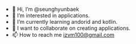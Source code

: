- 👋 Hi, I’m @seunghyunbaek
- 👀 I’m interested in applications.
- 🌱 I’m currently learning andorid and kotlin.
- 💞️ I want to collaborate on creating applications.
- 📫 How to reach me izvm100@gmail.com

<!---
seunghyunb/seunghyunb is a ✨ special ✨ repository because its `README.md` (this file) appears on your GitHub profile.
You can click the Preview link to take a look at your changes.
--->
